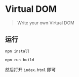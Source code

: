 # Virtual DOM
>Write your own Virtual DOM

## 运行

```
npm install

npm run build 
```

然后打开 `index.html` 即可